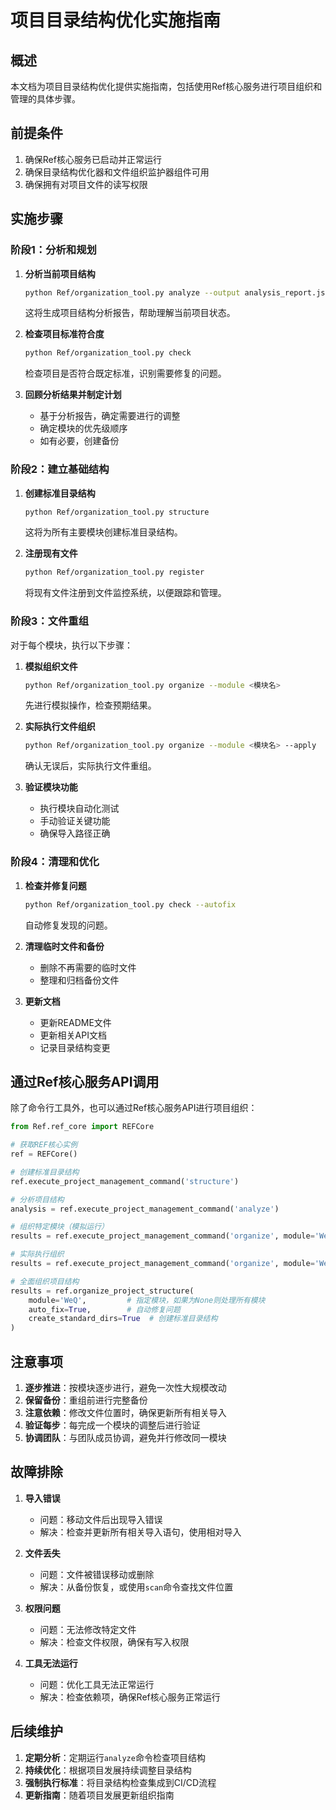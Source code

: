 # 项目目录结构优化实施指南

## 概述

本文档为项目目录结构优化提供实施指南，包括使用Ref核心服务进行项目组织和管理的具体步骤。

## 前提条件

1. 确保Ref核心服务已启动并正常运行
2. 确保目录结构优化器和文件组织监护器组件可用
3. 确保拥有对项目文件的读写权限

## 实施步骤

### 阶段1：分析和规划

1. **分析当前项目结构**
   ```bash
   python Ref/organization_tool.py analyze --output analysis_report.json
   ```
   这将生成项目结构分析报告，帮助理解当前项目状态。

2. **检查项目标准符合度**
   ```bash
   python Ref/organization_tool.py check
   ```
   检查项目是否符合既定标准，识别需要修复的问题。

3. **回顾分析结果并制定计划**
   - 基于分析报告，确定需要进行的调整
   - 确定模块的优先级顺序
   - 如有必要，创建备份

### 阶段2：建立基础结构

1. **创建标准目录结构**
   ```bash
   python Ref/organization_tool.py structure
   ```
   这将为所有主要模块创建标准目录结构。

2. **注册现有文件**
   ```bash
   python Ref/organization_tool.py register
   ```
   将现有文件注册到文件监控系统，以便跟踪和管理。

### 阶段3：文件重组

对于每个模块，执行以下步骤：

1. **模拟组织文件**
   ```bash
   python Ref/organization_tool.py organize --module <模块名>
   ```
   先进行模拟操作，检查预期结果。

2. **实际执行文件组织**
   ```bash
   python Ref/organization_tool.py organize --module <模块名> --apply
   ```
   确认无误后，实际执行文件重组。

3. **验证模块功能**
   - 执行模块自动化测试
   - 手动验证关键功能
   - 确保导入路径正确

### 阶段4：清理和优化

1. **检查并修复问题**
   ```bash
   python Ref/organization_tool.py check --autofix
   ```
   自动修复发现的问题。

2. **清理临时文件和备份**
   - 删除不再需要的临时文件
   - 整理和归档备份文件

3. **更新文档**
   - 更新README文件
   - 更新相关API文档
   - 记录目录结构变更

## 通过Ref核心服务API调用

除了命令行工具外，也可以通过Ref核心服务API进行项目组织：

```python
from Ref.ref_core import REFCore

# 获取REF核心实例
ref = REFCore()

# 创建标准目录结构
ref.execute_project_management_command('structure')

# 分析项目结构
analysis = ref.execute_project_management_command('analyze')

# 组织特定模块（模拟运行）
results = ref.execute_project_management_command('organize', module='WeQ', dry_run=True)

# 实际执行组织
results = ref.execute_project_management_command('organize', module='WeQ', dry_run=False)

# 全面组织项目结构
results = ref.organize_project_structure(
    module='WeQ',         # 指定模块，如果为None则处理所有模块
    auto_fix=True,        # 自动修复问题
    create_standard_dirs=True  # 创建标准目录结构
)
```

## 注意事项

1. **逐步推进**：按模块逐步进行，避免一次性大规模改动
2. **保留备份**：重组前进行完整备份
3. **注意依赖**：修改文件位置时，确保更新所有相关导入
4. **验证每步**：每完成一个模块的调整后进行验证
5. **协调团队**：与团队成员协调，避免并行修改同一模块

## 故障排除

1. **导入错误**
   - 问题：移动文件后出现导入错误
   - 解决：检查并更新所有相关导入语句，使用相对导入

2. **文件丢失**
   - 问题：文件被错误移动或删除
   - 解决：从备份恢复，或使用`scan`命令查找文件位置

3. **权限问题**
   - 问题：无法修改特定文件
   - 解决：检查文件权限，确保有写入权限

4. **工具无法运行**
   - 问题：优化工具无法正常运行
   - 解决：检查依赖项，确保Ref核心服务正常运行

## 后续维护

1. **定期分析**：定期运行`analyze`命令检查项目结构
2. **持续优化**：根据项目发展持续调整目录结构
3. **强制执行标准**：将目录结构检查集成到CI/CD流程
4. **更新指南**：随着项目发展更新组织指南 